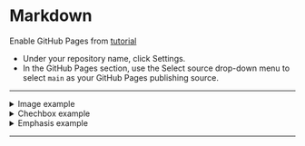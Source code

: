 # Markdown

Enable GitHub Pages from [tutorial](https://github.com/EDCastaneda/markdown-portfolio/issues/5)
* Under your repository name, click Settings.
* In the GitHub Pages section, use the Select source drop-down menu to select `main` as your GitHub Pages publishing source.

<hr>

<details>
  <summary>Image example</summary>

  ![Profile Image](https://avatars.githubusercontent.com/u/33575370?s=400&u=381e9aa4cc9eaa1314d3b8f93f5f7e22d74ce468&v=4)

</details>

<details>
  <summary>Chechbox example</summary>

    - [x] Additional markup is supported, including @mentions, #references, [GitHub](http://github.com), **emphasis**, and <del>HTML tags</del>.
    - [x] List syntax is required.
      - You can nest lists below, too!
    - [x] This item is completed.
    - [ ] This item is not complete.
    - [ ] :heart: , :+1: , :smile:
  
</details>

<details>
  <summary>Emphasis example</summary>

    *This text will be italic*
    _This will also be italic_

    **This text will be bold**
    __This will also be bold__

    _You **can** combine them_
  
</details>



<hr>
